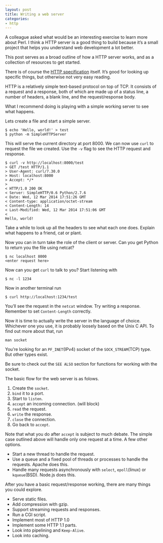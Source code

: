 ```yaml
---
layout: post
title: Writing a web server
categories:
- http
---
```


A colleague asked what would be an interesting exercise to learn  more about Perl. I think a HTTP server is a good thing to build because it’s a small project that helps you understand web development a lot better.

This post serves as a broad outline of how a HTTP server works, and as a collection of resources to get started.

There is of course the [HTTP specification](http://www.w3.org/Protocols/rfc2616/rfc2616.html) itself. It’s good for looking up specific things, but otherwise not very easy reading.

HTTP is a relatively simple text-based protocol on top of TCP. It consists of a request and a response, both of which are made up of a status line, a number of headers, a blank line, and the request/response body.

What I recommend doing is playing with a simple working server to see what happens.

Lets create a file and start a simple server.

    $ echo 'Hello, world!' > test
    $ python -m SimpleHTTPServer

This will serve the current directory at port 8000. We can now use `curl` to request the file we created. Use the `-v` flag to see the HTTP request and response.

    $ curl -v http://localhost:8000/test
    > GET /test HTTP/1.1
    > User-Agent: curl/7.30.0
    > Host: localhost:8000
    > Accept: */*
    > 
    < HTTP/1.0 200 OK
    < Server: SimpleHTTP/0.6 Python/2.7.6
    < Date: Wed, 12 Mar 2014 17:51:26 GMT
    < Content-type: application/octet-stream
    < Content-Length: 14
    < Last-Modified: Wed, 12 Mar 2014 17:51:06 GMT
    < 
    Hello, world!

Take a while to look up all the headers to see what each one does. Explain what happens to a friend, cat or plant.

Now you can in turn take the role of the client or server. Can you get Python to return you the file using netcat?

    $ nc localhost 8000
    <enter request here>

Now can you get `curl` to talk to you? Start listening with

    $ nc -l 1234

Now in another terminal run

    $ curl http://localhost:1234/test

You’ll see the request in the `netcat` window. Try writing a response. Remember to set `Content-Length` correctly.

Now it is time to actually write the server in the language of choice. Whichever one you use, it is probably loosely based on the Unix C API. To find out more about that, run

    man socket

You’re looking for an `PF_INET`(IPv4) socket of the `SOCK_STREAM`(TCP) type. But other types exist.

Be sure to check out the `SEE ALSO` section for functions for working with the socket.

The basic flow for the web server is as folows.

1. Create the `socket`.
2. `bind` it to a port.
3. Start to `listen`.
4. `accept` an incoming connection. (will block)
5. `read` the request.
6. `write` the response.
7. `close` the connection.
8. Go back to `accept`.

Note that what you do after `accept` is subject to much debate. The simple case outlined above will handle only one request at a time. A few other options.

* Start a new thread to handle the request.
* Use a queue and a fixed pool of threads or processes to handle the requests. Apache does this.
* Handle many requests asynchronously with `select`, `epoll`(linux) or `kqueue`(BSD). Node.js does this.

After you have a basic request/response working, there are many things you could explore.

* Serve static files.
* Add compression with gzip.
* Support streaming requests and responses.
* Run a CGI script.
* Implement most of HTTP 1.0
* Implement some HTTP 1.1 parts.
* Look into pipelining and `Keep-Alive`.
* Look into caching.

